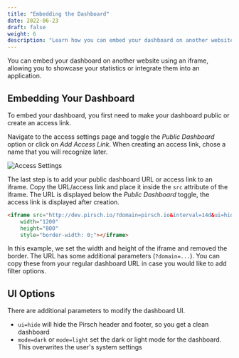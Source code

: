 ```yaml
---
title: "Embedding the Dashboard"
date: 2022-06-23
draft: false
weight: 6
description: "Learn how you can embed your dashboard on another website using an iframe."
---
```


You can embed your dashboard on another website using an iframe, allowing you to showcase your statistics or integrate them into an application.

## Embedding Your Dashboard

To embed your dashboard, you first need to make your dashboard public or create an access link.

Navigate to the access settings page and toggle the *Public Dashboard* option or click on *Add Access Link*. When creating an access link, chose a name that you will recognize later.

![Access Settings](/dashboard/embed-access.png)

The last step is to add your public dashboard URL or access link to an iframe. Copy the URL/access link and place it inside the `src` attribute of the iframe. The URL is displayed below the *Public Dashboard* toggle, the access link is displayed after creation.

```HTML
<iframe src="http://dev.pirsch.io/?domain=pirsch.io&interval=14d&ui=hide"
    width="1200"
    height="800"
    style="border-width: 0;"></iframe>
```

In this example, we set the width and height of the iframe and removed the border. The URL has some additional parameters (`?domain=...`). You can copy these from your regular dashboard URL in case you would like to add filter options.

## UI Options

There are additional parameters to modify the dashboard UI.

* `ui=hide` will hide the Pirsch header and footer, so you get a clean dashboard
* `mode=dark` or `mode=light` set the dark or light mode for the dashboard. This overwrites the user's system settings
